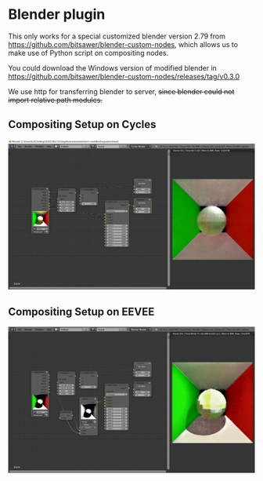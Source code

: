 # Blender plugin

This only works for a special customized blender version 2.79
from https://github.com/bitsawer/blender-custom-nodes,
which allows us to make use of Python script on compositing nodes.

You could download the Windows version of modified blender in
https://github.com/bitsawer/blender-custom-nodes/releases/tag/v0.3.0


We use http for transferring blender to server,
<s>since blender could not import relative path modules.</s>

## Compositing Setup on Cycles

![](setup_cycles.png)

## Compositing Setup on EEVEE

![](setup_eevee.png)